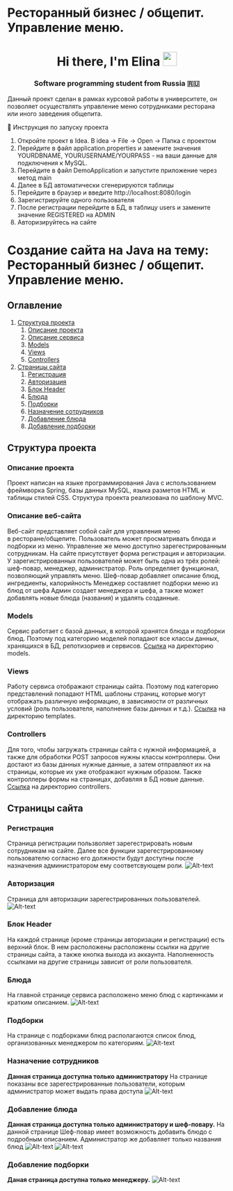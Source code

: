 # Ресторанный бизнес / общепит. Управление меню.
<h1 align="center">Hi there, I'm Elina</a> 
<img src="https://github.com/blackcater/blackcater/raw/main/images/Hi.gif" height="32"/></h1>
<h3 align="center">Software programming student from Russia 🇷🇺</h3>


Данный проект сделан в рамках курсовой работы в университете, он позволяет осуществлять управление меню сотрудниками ресторана или иного заведения общепита.

🔭 Инструкция по запуску проекта
1. Откройте проект в Idea. В idea -> File -> Open -> Папка с проектом
2. Перейдите в файл application.properties и замените значения YOURDBNAME, YOURUSERNAME/YOURPASS - на ваши данные для подключения к MySQL.
3. Перейдите в файл DemoApplication и запустите приложение через метод main
4. Далее в БД автоматически сгенерируются таблицы
5. Перейдите в браузер и введите http://localhost:8080/login
6. Зарегистрируйте одного пользователя
7. После регистрации перейдите в БД, в таблицу users и замените значение REGISTERED на ADMIN
8. Авторизируйтесь на сайте
# Создание сайта на Java на тему: Ресторанный бизнес / общепит. Управление меню.

## Оглавление

1. [Структура проекта](#Структура-проекта)
   1. [Описание проекта](#Описание-проекта)
   2. [Описание сервиса](#Описание-веб-сайта)
   3. [Models](#Models)
   4. [Views](#Views)
   5. [Controllers](#Controllers)
2. [Страницы сайта](#Страницы-сайта)
   1. [Регистрация](#Регистрация)
   2. [Авторизация](#Авторизация)
   3. [Блок Header ](#Блок-Header)
   4. [Блюда](#Блюда)
   5. [Подборки](#Подборки)
   6. [Назначение сотрудников](#Назначение-сотрудников)
   7. [Добавление блюда](#Добавление-блюда)
   8. [Добавление подборки](#Добавление-подборки)

## Структура проекта
 
### Описание проекта
Проект написан на языке программирования Java с использованием фреймворка 
Spring, базы данных MySQL, языка разметов HTML и таблицы стилей CSS. 
Структура проекта реализована по шаблону MVC. 
### Описание веб-сайта
Веб-сайт представляет собой сайт для управления меню  
в ресторане/общепите. Пользователь может 
просматривать блюда и подборки из меню. Управление же меню доступно
зарегестрированным сотрудникам. На сайте присутствует форма
регистрация и авторизации. У 
зарегистрированных пользователей может быть одна из 
трёх ролей: шеф-повар, менеджер, администратор.
Роль определяет функционал, позволяющий управлять меню. 
Шеф-повар добавляет описание блюд, ингредиенты, калорийность
Менеджер составляет подборки меню из блюд от шефа
Админ создает менеджера и шефа, а также может 
добавлять новые блюда (названия) и удалять созданные.
### Models
Сервис работает с базой данных, в которой хранятся блюда и подборки блюд. Поэтому под категорию моделей
попадают все классы данных, 
хранящихся в БД, репотизориев и сервисов. 
[Ссылка](https://github.com/ElenKor/restWeb/tree/master/src/main/java/com/example/demo/models) 
на директорию models. 
### Views
Работу сервиса отображают страницы сайта. Поэтому под 
категорию представлений попадают HTML шаблоны страниц,
которые могут отображать различную информацию, в 
зависимости от различных условий (роль пользователя, 
наполнение базы данных и т.д.).
[Ссылка](https://github.com/ElenKor/restWeb/tree/master/src/main/resources/templates)
на директорию templates.
### Controllers
Для того, чтобы загружать страницы сайта с нужной 
информацией, а также для обработки POST запросов 
нужны классы контроллеры. Они достают из
базы данных нужные данные, а затем отправляют их на страницы, 
которые их уже отображают нужным образом. Также 
контроллеры формы на страницах, добавляя в БД новые
данные.
[Ссылка](https://github.com/ElenKor/restWeb/tree/master/src/main/java/com/example/demo/controllers)
на директорию controllers.
## Страницы сайта
### Регистрация
Страница регистрации пользволяет зарегестрировать новым сотрудникам на сайте. 
Далее все функции зарегестрированному пользователю согласно его должности будут доступны после
назначения администратором ему соответсвующем роли.
![Alt-text](https://github.com/ElenKor/restWeb/blob/master/src/main/resources/dist/images/%D0%A1%D0%BD%D0%B8%D0%BC%D0%BE%D0%BA%20%D1%8D%D0%BA%D1%80%D0%B0%D0%BD%D0%B0%202023-01-17%20%D0%B2%2000.58.47.png)
### Авторизация
Страница для авторизации зарегестрированных пользователей.
![Alt-text](https://github.com/ElenKor/restWeb/blob/master/src/main/resources/dist/images/%D0%A1%D0%BD%D0%B8%D0%BC%D0%BE%D0%BA%20%D1%8D%D0%BA%D1%80%D0%B0%D0%BD%D0%B0%202023-01-17%20%D0%B2%2000.58.32.png)
### Блок Header 
На каждой странице (кроме страницы авторизации и регистрации) есть 
верхний блок. В нем расположены расположены ссылки на другие страницы сайта,
а также кнопка выхода из аккаунта. Наполненность ссылками на другие страницы 
зависит от роли пользователя.
### Блюда
На главной странице сервиса расположено меню блюд с картинками и кратким описанием.
![Alt-text](https://github.com/ElenKor/restWeb/blob/master/src/main/resources/dist/images/%D0%A1%D0%BD%D0%B8%D0%BC%D0%BE%D0%BA%20%D1%8D%D0%BA%D1%80%D0%B0%D0%BD%D0%B0%202023-01-17%20%D0%B2%2001.05.50.png)
### Подборки
На странице с подборками блюд располагаются список 
блюд, организованных менеджером по категориям. 
![Alt-text](https://github.com/ElenKor/restWeb/blob/master/src/main/resources/dist/images/%D0%A1%D0%BD%D0%B8%D0%BC%D0%BE%D0%BA%20%D1%8D%D0%BA%D1%80%D0%B0%D0%BD%D0%B0%202023-01-17%20%D0%B2%2000.58.05.png)
### Назначение сотрудников
**Данная страница доступна только администратору**
На странице показаны все зарегестрированные пользователи, которым администратор может выдать права доступа
![Alt-text](https://github.com/ElenKor/restWeb/blob/master/src/main/resources/dist/images/%D0%A1%D0%BD%D0%B8%D0%BC%D0%BE%D0%BA%20%D1%8D%D0%BA%D1%80%D0%B0%D0%BD%D0%B0%202023-01-17%20%D0%B2%2000.59.13.png)
### Добавление блюда
**Данная страница доступна только администратору и шеф-повару.**
На данной странице Шеф-повар имеет возможность добавить блюдо с подробным описанием.
Администратор же добавляет только названия блюд
![Alt-text](https://github.com/ElenKor/restWeb/blob/master/src/main/resources/dist/images/%D0%A1%D0%BD%D0%B8%D0%BC%D0%BE%D0%BA%20%D1%8D%D0%BA%D1%80%D0%B0%D0%BD%D0%B0%202023-01-17%20%D0%B2%2008.38.33.png)
![Alt-text](https://github.com/ElenKor/restWeb/blob/master/src/main/resources/dist/images/%D0%A1%D0%BD%D0%B8%D0%BC%D0%BE%D0%BA%20%D1%8D%D0%BA%D1%80%D0%B0%D0%BD%D0%B0%202023-01-17%20%D0%B2%2008.38.58.png)
### Добавление подборки
**Даная страница доступна только менеджеру.**
![Alt-text](https://github.com/ElenKor/restWeb/blob/master/src/main/resources/dist/images/%D0%A1%D0%BD%D0%B8%D0%BC%D0%BE%D0%BA%20%D1%8D%D0%BA%D1%80%D0%B0%D0%BD%D0%B0%202023-01-17%20%D0%B2%2001.01.54.png)









